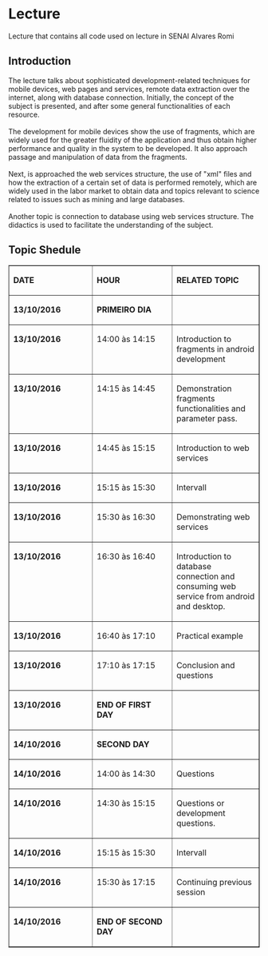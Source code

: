 # Lecture
Lecture that contains all code used on lecture in SENAI Alvares Romi

## Introduction

The lecture talks about sophisticated development-related techniques for mobile devices, web pages and services, remote data extraction over the internet, along with database connection. Initially, the concept of the subject is presented, and after some general functionalities of each resource.<br><br>
The development for mobile devices show the use of fragments, which are widely used for the greater fluidity of the application and thus obtain higher performance and quality in the system to be developed. It also approach passage and manipulation of data from the fragments.<br><br>
Next, is approached the web services structure, the use of "xml" files and how the extraction of a certain set of data is performed remotely, which are widely used in the labor market to obtain data and topics relevant to science related to issues such as mining and large databases.<br><br>
Another topic is connection to database using web services structure. The didactics is used to facilitate the understanding of the subject.

## Topic Shedule
<table border="1" cellspacing="0" cellpadding="0">
    <tbody>
        <tr>
            <td width="189" valign="top">
                <p>
                    <strong>DATE</strong>
                </p>
            </td>
            <td width="189" valign="top">
                <p>
                    <strong>HOUR</strong>
                </p>
            </td>
            <td width="189" valign="top">
                <p>
                    <strong>RELATED TOPIC</strong>
                </p>
            </td>
        </tr>
        <tr>
            <td width="189" valign="top">
                <p>
                    <strong>13/10/2016</strong>
                </p>
            </td>
            <td width="189" valign="top">
                <p>
                    <strong>PRIMEIRO DIA</strong>
                </p>
            </td>
            <td width="189" valign="top">
                <p>
                    <strong></strong>
                </p>
            </td>
        </tr>
        <tr>
            <td width="189" valign="top">
                <p>
                    <strong>13/10/2016</strong>
                </p>
            </td>
            <td width="189" valign="top">
                <p>
                    14:00 às 14:15
                </p>
            </td>
            <td width="189" valign="top">
                <p>
                    Introduction to fragments in android development
                </p>
            </td>
        </tr>
        <tr>
            <td width="189" valign="top">
                <p>
                    <strong>13/10/2016</strong>
                </p>
                <p>
                    <strong></strong>
                </p>
            </td>
            <td width="189" valign="top">
                <p>
                    14:15 às 14:45
                </p>
            </td>
            <td width="189" valign="top">
                <p>
                    Demonstration fragments functionalities and parameter pass.
                </p>
            </td>
        </tr>
        <tr>
            <td width="189" valign="top">
                <p>
                    <strong>13/10/2016</strong>
                </p>
            </td>
            <td width="189" valign="top">
                <p>
                    14:45 às 15:15
                </p>
            </td>
            <td width="189" valign="top">
                <p>
                    Introduction to web services
                </p>
            </td>
        </tr>
        <tr>
            <td width="189" valign="top">
                <p>
                    <strong>13/10/2016</strong>
                </p>
            </td>
            <td width="189" valign="top">
                <p>
                    15:15 às 15:30
                </p>
            </td>
            <td width="189" valign="top">
                <p>
                    Intervall
                </p>
            </td>
        </tr>
        <tr>
            <td width="189" valign="top">
                <p>
                    <strong></strong>
                </p>
                <p>
                    <strong>13/10/2016</strong>
                </p>
            </td>
            <td width="189" valign="top">
                <p>
                    15:30 às 16:30
                </p>
            </td>
            <td width="189" valign="top">
                <p>
                    Demonstrating web services
                </p>
            </td>
        </tr>
        <tr>
            <td width="189" valign="top">
                <p>
                    <strong>13/10/2016</strong>
                </p>
            </td>
            <td width="189" valign="top">
                <p>
                    16:30 às 16:40
                </p>
            </td>
            <td width="189" valign="top">
                <p>
                    Introduction to database connection and consuming web
                    service from android and desktop.
                </p>
            </td>
        </tr>
        <tr>
            <td width="189" valign="top">
                <p>
                    <strong></strong>
                </p>
                <p>
                    <strong>13/10/2016</strong>
                </p>
            </td>
            <td width="189" valign="top">
                <p>
                    16:40 às 17:10
                </p>
            </td>
            <td width="189" valign="top">
                <p>
                    Practical example
                </p>
            </td>
        </tr>
        <tr>
            <td width="189" valign="top">
                <p>
                    <strong>13/10/2016</strong>
                </p>
            </td>
            <td width="189" valign="top">
                <p>
                    17:10 às 17:15
                </p>
            </td>
            <td width="189" valign="top">
                <p>
                    Conclusion and questions
                </p>
            </td>
        </tr>
        <tr>
            <td width="189" valign="top">
                <p>
                    <strong>13/10/2016</strong>
                </p>
            </td>
            <td width="189" valign="top">
                <p>
                    <strong>END OF FIRST DAY</strong>
                </p>
            </td>
            <td width="189" valign="top">
            </td>
        </tr>
        <tr>
            <td width="189" valign="top">
                <p>
                    <strong>14/10/2016</strong>
                </p>
            </td>
            <td width="189" valign="top">
                <p>
                    <strong>SECOND DAY</strong>
                </p>
            </td>
            <td width="189" valign="top">
            </td>
        </tr>
        <tr>
            <td width="189" valign="top">
                <p>
                    <strong>14/10/2016</strong>
                </p>
            </td>
            <td width="189" valign="top">
                <p>
                    14:00 às 14:30
                </p>
            </td>
            <td width="189" valign="top">
                <p>
                    Questions
                </p>
            </td>
        </tr>
        <tr>
            <td width="189" valign="top">
                <p>
                    <strong>14/10/2016</strong>
                </p>
            </td>
            <td width="189" valign="top">
                <p>
                    14:30 às 15:15
                </p>
            </td>
            <td width="189" valign="top">
                <p>
                    Questions or development questions.
                </p>
            </td>
        </tr>
        <tr>
            <td width="189" valign="top">
                <p>
                    <strong>14/10/2016</strong>
                </p>
            </td>
            <td width="189" valign="top">
                <p>
                    15:15 às 15:30
                </p>
            </td>
            <td width="189" valign="top">
                <p>
                    Intervall
                </p>
            </td>
        </tr>
        <tr>
            <td width="189" valign="top">
                <p>
                    <strong>14/10/2016</strong>
                </p>
            </td>
            <td width="189" valign="top">
                <p>
                    15:30 às 17:15
                </p>
            </td>
            <td width="189" valign="top">
                <p>
                    Continuing previous session
                </p>
            </td>
        </tr>
        <tr>
            <td width="189" valign="top">
                <p>
                    <strong>14/10/2016</strong>
                </p>
            </td>
            <td width="189" valign="top">
                <p>
                    <strong>END OF SECOND DAY</strong>
                </p>
            </td>
            <td width="189" valign="top">
            </td>
        </tr>
    </tbody>
</table>
